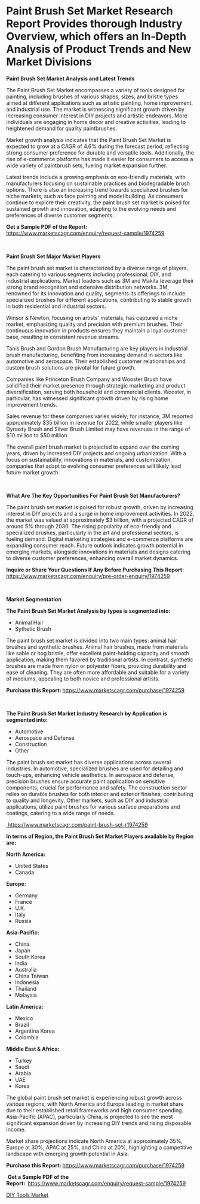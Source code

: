 <p><h1>Paint Brush Set Market Research Report Provides thorough Industry Overview, which offers an In-Depth Analysis of Product Trends and New Market Divisions</h1></p><p><strong>Paint Brush Set Market Analysis and Latest Trends</strong></p>
<p><p>The Paint Brush Set Market encompasses a variety of tools designed for painting, including brushes of various shapes, sizes, and bristle types aimed at different applications such as artistic painting, home improvement, and industrial use. The market is witnessing significant growth driven by increasing consumer interest in DIY projects and artistic endeavors. More individuals are engaging in home decor and creative activities, leading to heightened demand for quality paintbrushes.</p><p>Market growth analysis indicates that the Paint Brush Set Market is expected to grow at a CAGR of 4.6% during the forecast period, reflecting strong consumer preference for durable and versatile tools. Additionally, the rise of e-commerce platforms has made it easier for consumers to access a wide variety of paintbrush sets, fueling market expansion further.</p><p>Latest trends include a growing emphasis on eco-friendly materials, with manufacturers focusing on sustainable practices and biodegradable brush options. There is also an increasing trend towards specialized brushes for niche markets, such as face painting and model building. As consumers continue to explore their creativity, the paint brush set market is poised for sustained growth and innovation, adapting to the evolving needs and preferences of diverse customer segments.</p></p>
<p><strong>Get a Sample PDF of the Report:&nbsp;</strong> <a href="https://www.marketscagr.com/enquiry/request-sample/1974259?utm_campaign=2008&utm_medium=2&utm_source=Github&utm_content=ia&utm_term=09022025&utm_id=paint-brush-set">https://www.marketscagr.com/enquiry/request-sample/1974259</a></p>
<p>&nbsp;</p>
<p><strong>Paint Brush Set Major Market Players</strong></p>
<p><p>The paint brush set market is characterized by a diverse range of players, each catering to various segments including professional, DIY, and industrial applications. Market leaders such as 3M and Makita leverage their strong brand recognition and extensive distribution networks. 3M, renowned for its innovation and quality, segments its offerings to include specialized brushes for different applications, contributing to stable growth in both residential and industrial sectors. </p><p>Winsor & Newton, focusing on artists' materials, has captured a niche market, emphasizing quality and precision with premium brushes. Their continuous innovation in products ensures they maintain a loyal customer base, resulting in consistent revenue streams.</p><p>Tanis Brush and Gordon Brush Manufacturing are key players in industrial brush manufacturing, benefiting from increasing demand in sectors like automotive and aerospace. Their established customer relationships and custom brush solutions are pivotal for future growth.</p><p>Companies like Princeton Brush Company and Wooster Brush have solidified their market presence through strategic marketing and product diversification, serving both household and commercial clients. Wooster, in particular, has witnessed significant growth driven by rising home improvement trends.</p><p>Sales revenue for these companies varies widely; for instance, 3M reported approximately $35 billion in revenue for 2022, while smaller players like Dynasty Brush and Silver Brush Limited may have revenues in the range of $10 million to $50 million. </p><p>The overall paint brush market is projected to expand over the coming years, driven by increased DIY projects and ongoing urbanization. With a focus on sustainability, innovations in materials, and customization, companies that adapt to evolving consumer preferences will likely lead future market growth.</p></p>
<p>&nbsp;</p>
<p><strong>What Are The Key Opportunities For Paint Brush Set Manufacturers?</strong></p>
<p><p>The paint brush set market is poised for robust growth, driven by increasing interest in DIY projects and a surge in home improvement activities. In 2022, the market was valued at approximately $3 billion, with a projected CAGR of around 5% through 2030. The rising popularity of eco-friendly and specialized brushes, particularly in the art and professional sectors, is fueling demand. Digital marketing strategies and e-commerce platforms are expanding consumer reach. Future outlook indicates growth potential in emerging markets, alongside innovations in materials and designs catering to diverse customer preferences, enhancing overall market dynamics.</p></p>
<p><strong>Inquire or Share Your Questions If Any Before Purchasing This Report:</strong> <a href="https://www.marketscagr.com/enquiry/pre-order-enquiry/1974259?utm_campaign=2008&utm_medium=2&utm_source=Github&utm_content=ia&utm_term=09022025&utm_id=paint-brush-set">https://www.marketscagr.com/enquiry/pre-order-enquiry/1974259</a></p>
<p>&nbsp;</p>
<p><strong>Market Segmentation</strong></p>
<p><strong>The Paint Brush Set Market Analysis by types is segmented into:</strong></p>
<p><ul><li>Animal Hair</li><li>Sythetic Brush</li></ul></p>
<p><p>The paint brush set market is divided into two main types: animal hair brushes and synthetic brushes. Animal hair brushes, made from materials like sable or hog bristle, offer excellent paint-holding capacity and smooth application, making them favored by traditional artists. In contrast, synthetic brushes are made from nylon or polyester fibers, providing durability and ease of cleaning. They are often more affordable and suitable for a variety of mediums, appealing to both novice and professional artists.</p></p>
<p><strong>Purchase this Report:&nbsp;</strong><a href="https://www.marketscagr.com/purchase/1974259?utm_campaign=2008&utm_medium=2&utm_source=Github&utm_content=ia&utm_term=09022025&utm_id=paint-brush-set">https://www.marketscagr.com/purchase/1974259</a></p>
<p>&nbsp;</p>
<p><strong>The Paint Brush Set Market Industry Research by Application is segmented into:</strong></p>
<p><ul><li>Automotive</li><li>Aerospace and Defense</li><li>Construction</li><li>Other</li></ul></p>
<p><p>The paint brush set market has diverse applications across several industries. In automotive, specialized brushes are used for detailing and touch-ups, enhancing vehicle aesthetics. In aerospace and defense, precision brushes ensure accurate paint application on sensitive components, crucial for performance and safety. The construction sector relies on durable brushes for both interior and exterior finishes, contributing to quality and longevity. Other markets, such as DIY and industrial applications, utilize paint brushes for various surface preparations and coatings, catering to a wide range of needs.</p></p>
<p><a href="https://www.marketscagr.com/paint-brush-set-r1974259?utm_campaign=2008&utm_medium=2&utm_source=Github&utm_content=ia&utm_term=09022025&utm_id=paint-brush-set">&nbsp;https://www.marketscagr.com/paint-brush-set-r1974259</a></p>
<p><strong>In terms of Region, the Paint Brush Set Market Players available by Region are:</strong></p>
<p>
    <p> <strong> North America: </strong>
        <ul>
            <li>United States</li>
            <li>Canada</li>
        </ul>
        </p> 
    <p> <strong> Europe: </strong>
        <ul>
            <li>Germany</li>
            <li>France</li>
            <li>U.K.</li>
            <li>Italy</li>
            <li>Russia</li>
        </ul>
        </p> 
    <p> <strong> Asia-Pacific: </strong>
        <ul>
            <li>China</li>
            <li>Japan</li>
            <li>South Korea</li>
            <li>India</li>
            <li>Australia</li>
            <li>China Taiwan</li>
            <li>Indonesia</li>
            <li>Thailand</li>
            <li>Malaysia</li>
        </ul>
        </p> 
    <p> <strong> Latin America: </strong>
        <ul>
            <li>Mexico</li>
            <li>Brazil</li>
            <li>Argentina Korea</li>
            <li>Colombia</li>
        </ul>
        </p> 
    <p> <strong> Middle East & Africa: </strong>
        <ul>
            <li>Turkey</li>
            <li>Saudi</li>
            <li>Arabia</li>
            <li>UAE</li>
            <li>Korea</li>
        </ul>
    </p>
    </p>
<p><p>The global paint brush set market is experiencing robust growth across various regions, with North America and Europe leading in market share due to their established retail frameworks and high consumer spending. Asia-Pacific (APAC), particularly China, is projected to see the most significant expansion driven by increasing DIY trends and rising disposable income. </p><p>Market share projections indicate North America at approximately 35%, Europe at 30%, APAC at 25%, and China at 20%, highlighting a competitive landscape with emerging growth potential in Asia.</p></p>
<p><strong>Purchase this Report: </strong><a href="https://www.marketscagr.com/purchase/1974259?utm_campaign=2008&utm_medium=2&utm_source=Github&utm_content=ia&utm_term=09022025&utm_id=paint-brush-set">https://www.marketscagr.com/purchase/1974259</a></p>
<p>&nbsp;<strong>Get a Sample PDF of the Report:&nbsp;&nbsp;</strong><a href="https://www.marketscagr.com/enquiry/request-sample/1974259?utm_campaign=2008&utm_medium=2&utm_source=Github&utm_content=ia&utm_term=09022025&utm_id=paint-brush-set">https://www.marketscagr.com/enquiry/request-sample/1974259</a></p>
<p><strong></strong></p>
<p><p><a href="https://github.com/wileonie19657/Market-Research-Report-List-1/blob/main/diy-tools-market.md?utm_campaign=2008&utm_medium=2&utm_source=Github&utm_content=ia&utm_term=09022025&utm_id=paint-brush-set">DIY Tools Market</a></p></p>